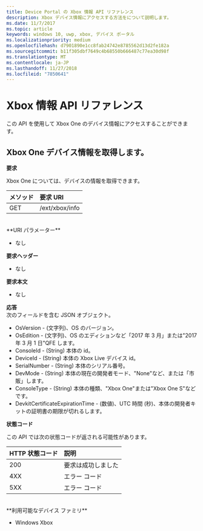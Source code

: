 ```yaml
---
title: Device Portal の Xbox 情報 API リファレンス
description: Xbox デバイス情報にアクセスする方法をについて説明します。
ms.date: 11/7/2017
ms.topic: article
keywords: windows 10, uwp, xbox, デバイス ポータル
ms.localizationpriority: medium
ms.openlocfilehash: d7901890e1cc8fab24742e8785562d13d2fe182a
ms.sourcegitcommit: b11f305dbf7649c4b68550b666487c77ea30d98f
ms.translationtype: MT
ms.contentlocale: ja-JP
ms.lasthandoff: 11/27/2018
ms.locfileid: "7850641"
---
```

# <a name="xbox-info-api-reference"></a>Xbox 情報 API リファレンス   
この API を使用して Xbox One のデバイス情報にアクセスすることができます。

## <a name="get-xbox-one-device-information"></a>Xbox One デバイス情報を取得します。

**要求**

Xbox One については、デバイスの情報を取得できます。

メソッド      | 要求 URI
:------     | :-----
GET | /ext/xbox/info
<br />
**URI パラメーター**

- なし

**要求ヘッダー**

- なし

**要求本文**

- なし

**応答**   
次のフィールドを含む JSON オブジェクト。

* OsVersion - (文字列)、OS のバージョン。
* OsEdition - (文字列)、OS のエディションなど「2017 年 3 月」または"2017 年 3 月 1 日"QFE します。
* ConsoleId - (String) 本体の id。
* DeviceId - (String) 本体の Xbox Live デバイス id。
* SerialNumber - (String) 本体のシリアル番号。
* DevMode - (String) 本体の現在の開発者モード、"None"など、または「市販」します。
* ConsoleType - (String) 本体の種類、"Xbox One"または"Xbox One S"などです。
* DevkitCertificateExpirationTime - (数値)、UTC 時間 (秒)、本体の開発者キットの証明書の期限が切れるします。

**状態コード**

この API では次の状態コードが返される可能性があります。

HTTP 状態コード      | 説明
:------     | :-----
200 | 要求は成功しました
4XX | エラー コード
5XX | エラー コード

<br />
**利用可能なデバイス ファミリ**

* Windows Xbox